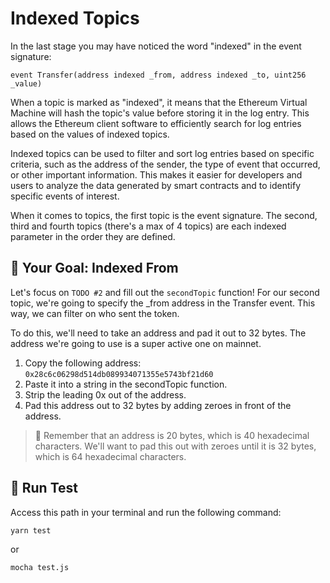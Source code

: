 # Indexed Topics

In the last stage you may have noticed the word "indexed" in the event signature:

```solidity
event Transfer(address indexed _from, address indexed _to, uint256 _value)
```

When a topic is marked as "indexed", it means that the Ethereum Virtual Machine will hash the topic's value before storing it in the log entry. This allows the Ethereum client software to efficiently search for log entries based on the values of indexed topics.

Indexed topics can be used to filter and sort log entries based on specific criteria, such as the address of the sender, the type of event that occurred, or other important information. This makes it easier for developers and users to analyze the data generated by smart contracts and to identify specific events of interest.

When it comes to topics, the first topic is the event signature. The second, third and fourth topics (there's a max of 4 topics) are each indexed parameter in the order they are defined.

## 🏁 Your Goal: Indexed From

Let's focus on `TODO #2` and fill out the `secondTopic` function! For our second topic, we're going to specify the _from address in the Transfer event. This way, we can filter on who sent the token.

To do this, we'll need to take an address and pad it out to 32 bytes. The address we're going to use is a super active one on mainnet.

1. Copy the following address: `0x28c6c06298d514db089934071355e5743bf21d60`
2. Paste it into a string in the secondTopic function.
3. Strip the leading 0x out of the address.
4. Pad this address out to 32 bytes by adding zeroes in front of the address.

> 📖 Remember that an address is 20 bytes, which is 40 hexadecimal characters. We'll want to pad this out with zeroes until it is 32 bytes, which is 64 hexadecimal characters.

## 🧪 Run Test

Access this path in your terminal and run the following command:

```bash
yarn test
```

or

```bash
mocha test.js
```
